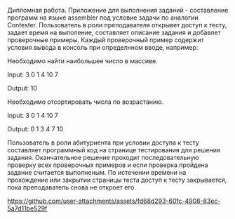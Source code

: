 Дипломная работа. Приложение для выполнения заданий - составление программ на языке assembler под условие задачи по аналогии Contester. Пользователь в роли преподавателя открывет доступ к тесту, задает время на выполение, составляет описание задания и добавлет проверочные примеры. Каждый проверочный пример содержит условия вывода в консоль при определнном вводе, например:

Необходимо найти наибольшее число в массиве. 

Input: 3 0 1 4 10 7

Output: 10

Необходимо отсортировать числа по возрастанию. 

Input: 3 0 1 4 10 7

Output: 0 1 3 4 7 10

Пользователь в роли абитуриента при условии доступа к тесту составляет программный код на странице тестирования для решения задания. Оканчательное решение проходит последовательную проверку всех проверочных примеров и если проверка пройдена задание считается выполненым. По истечении времени на прохождение или закрытии страницы теста доступ к тесту закрывается, пока преподаватель снова не откроет его.




https://github.com/user-attachments/assets/fd68d293-60fc-4908-83ec-5a7d11be529f

